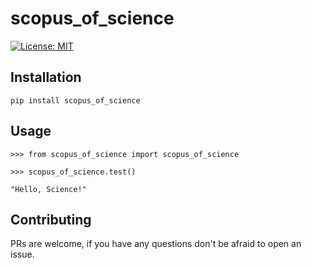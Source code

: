 # scopus_of_science
[![License: MIT](https://img.shields.io/badge/License-MIT-blue.svg)](https://opensource.org/licenses/MIT)

## Installation
```
pip install scopus_of_science
```

## Usage

```
>>> from scopus_of_science import scopus_of_science

>>> scopus_of_science.test()

"Hello, Science!"

```

## Contributing
PRs are welcome, if you have any questions don't be afraid to open an issue.